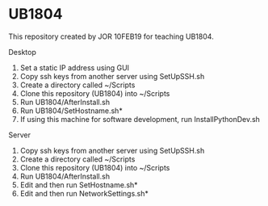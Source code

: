 # UB1804
This repository created by JOR 10FEB19 for teaching UB1804.

Desktop
1. Set a static IP address using GUI
2. Copy ssh keys from another server using SetUpSSH.sh
3. Create a directory called ~/Scripts
4. Clone this repository (UB1804) into ~/Scripts
5. Run UB1804/AfterInstall.sh 
6. Run UB1804/SetHostname.sh*
7. If using this machine for software development, run InstallPythonDev.sh

Server
1. Copy ssh keys from another server using SetUpSSH.sh
2. Create a directory called ~/Scripts
3. Clone this repository (UB1804) into ~/Scripts
4. Run UB1804/AfterInstall.sh 
5. Edit and then run SetHostname.sh*
6. Edit and then run NetworkSettings.sh*

